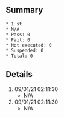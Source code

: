 ## Summary
	* 1 st
	* N/A
	* Pass: 0
	* Fail: 0
	* Not executed: 0
	* Suspended: 0
	* Total: 0
## Details
1. 09/01/21 02:11:30
	* N/A
2. 09/01/21 02:11:30
	* N/A
